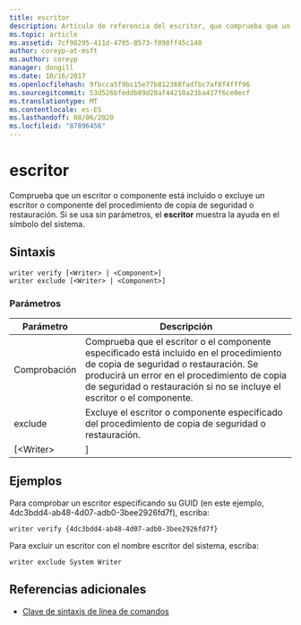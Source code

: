 ```yaml
---
title: escritor
description: Artículo de referencia del escritor, que comprueba que un escritor o componente está incluido o excluye un escritor o componente del procedimiento de copia de seguridad o restauración.
ms.topic: article
ms.assetid: 7cf98295-411d-4705-8573-f898ff45c140
author: coreyp-at-msft
ms.author: coreyp
manager: dongill
ms.date: 10/16/2017
ms.openlocfilehash: 9fbcca5f9bc15e77b812368fadfbc7af8f4fff96
ms.sourcegitcommit: 53d526bfeddb89d28af44210a23ba417f6ce0ecf
ms.translationtype: MT
ms.contentlocale: es-ES
ms.lasthandoff: 08/06/2020
ms.locfileid: "87896456"
---
```

# <a name="writer"></a>escritor



Comprueba que un escritor o componente está incluido o excluye un escritor o componente del procedimiento de copia de seguridad o restauración. Si se usa sin parámetros, el **escritor** muestra la ayuda en el símbolo del sistema.

## <a name="syntax"></a>Sintaxis

```
writer verify [<Writer> | <Component>]
writer exclude [<Writer> | <Component>]
```

### <a name="parameters"></a>Parámetros

| Parámetro  |                                                                                      Descripción                                                                                      |
|------------|---------------------------------------------------------------------------------------------------------------------------------------------------------------------------------------|
|   Comprobación   | Comprueba que el escritor o el componente especificado está incluido en el procedimiento de copia de seguridad o restauración. Se producirá un error en el procedimiento de copia de seguridad o restauración si no se incluye el escritor o el componente. |
|  exclude   |                                                   Excluye el escritor o componente especificado del procedimiento de copia de seguridad o restauración.                                                    |
| [\<Writer> |                                                                                     <Component>]                                                                                      |

## <a name="examples"></a>Ejemplos

Para comprobar un escritor especificando su GUID (en este ejemplo, 4dc3bdd4-ab48-4d07-adb0-3bee2926fd7f), escriba:
```
writer verify {4dc3bdd4-ab48-4d07-adb0-3bee2926fd7f}
```
Para excluir un escritor con el nombre escritor del sistema, escriba:
```
writer exclude System Writer
```

## <a name="additional-references"></a>Referencias adicionales

- [Clave de sintaxis de línea de comandos](command-line-syntax-key.md)